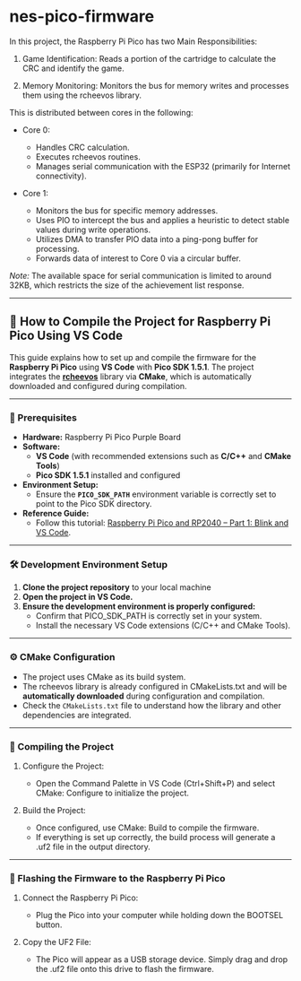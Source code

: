 # nes-pico-firmware

In this project, the Raspberry Pi Pico has two Main Responsibilities:

1. Game Identification: Reads a portion of the cartridge to calculate the CRC and identify the game.

2. Memory Monitoring: Monitors the bus for memory writes and processes them using the rcheevos library.

This is distributed between cores in the following:

- Core 0:
  - Handles CRC calculation.
  - Executes rcheevos routines.
  - Manages serial communication with the ESP32 (primarily for Internet connectivity).

- Core 1:
  - Monitors the bus for specific memory addresses.
  - Uses PIO to intercept the bus and applies a heuristic to detect stable values during write operations.
  - Utilizes DMA to transfer PIO data into a ping-pong buffer for processing.
  - Forwards data of interest to Core 0 via a circular buffer.

*Note:* The available space for serial communication is limited to around 32KB, which restricts the size of the achievement list response.

---

## 🔧 How to Compile the Project for Raspberry Pi Pico Using VS Code  

This guide explains how to set up and compile the firmware for the **Raspberry Pi Pico** using **VS Code** with **Pico SDK 1.5.1**. The project integrates the **[rcheevos](https://github.com/RetroAchievements/rcheevos)** library via **CMake**, which is automatically downloaded and configured during compilation.  

---

### 📌 Prerequisites  

- **Hardware:** Raspberry Pi Pico Purple Board
- **Software:**  
  - **VS Code** (with recommended extensions such as **C/C++** and **CMake Tools**)  
  - **Pico SDK 1.5.1** installed and configured  
- **Environment Setup:**  
  - Ensure the **`PICO_SDK_PATH`** environment variable is correctly set to point to the Pico SDK directory.  
- **Reference Guide:**  
  - Follow this tutorial: [Raspberry Pi Pico and RP2040 – Part 1: Blink and VS Code](https://www.digikey.com.br/en/maker/projects/raspberry-pi-pico-and-rp2040-cc-part-1-blink-and-vs-code/7102fb8bca95452e9df6150f39ae8422).  

---

### 🛠 Development Environment Setup  

1. **Clone the project repository** to your local machine
2. **Open the project in VS Code.**
3. **Ensure the development environment is properly configured:**
   - Confirm that PICO_SDK_PATH is correctly set in your system.
   - Install the necessary VS Code extensions (C/C++ and CMake Tools).

---

### ⚙️ CMake Configuration

- The project uses CMake as its build system.
- The rcheevos library is already configured in CMakeLists.txt and will be **automatically downloaded** during configuration and compilation.
- Check the `CMakeLists.txt` file to understand how the library and other dependencies are integrated.

---

### 🔨 Compiling the Project

1. Configure the Project:
   - Open the Command Palette in VS Code (Ctrl+Shift+P) and select CMake: Configure to initialize the project.

2. Build the Project:
   - Once configured, use CMake: Build to compile the firmware.
   - If everything is set up correctly, the build process will generate a .uf2 file in the output directory.

---

### 🚀 Flashing the Firmware to the Raspberry Pi Pico

1. Connect the Raspberry Pi Pico:
   - Plug the Pico into your computer while holding down the BOOTSEL button.

2. Copy the UF2 File:
   - The Pico will appear as a USB storage device. Simply drag and drop the .uf2 file onto this drive to flash the firmware.
